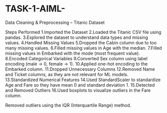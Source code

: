 # TASK-1-AIML-

Data Cleaning & Preprocessing – Titanic Dataset

Steps Performed
1.Imported the Dataset
2.Loaded the Titanic CSV file using pandas.
3.Explored the dataset to understand data types and missing values.
4.Handled Missing Values
5.Dropped the Cabin column due to too many missing values.
6.Filled missing values in Age with the median.
7.Filled missing values in Embarked with the mode (most frequent value).
8.Encoded Categorical Variables
9.Converted Sex column using label encoding (male → 0, female → 1).
10.Applied one-hot encoding to the Embarked column.
11.Dropped Unnecessary Columns
12.Removed Name and Ticket columns, as they are not relevant for ML models.
13.Standardized Numerical Features
14.Used StandardScaler to standardize Age and Fare so they have mean 0 and standard deviation 1.
15.Detected and Removed Outliers
16.Used boxplots to visualize outliers in the Fare column.

Removed outliers using the IQR (Interquartile Range) method.

